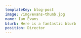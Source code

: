 ```yaml
---
templateKey: blog-post
image: /img/evans-thumb.jpg
name: Ian Evans
blurb: Here is a fantastic blurb
position: Director
---
```

